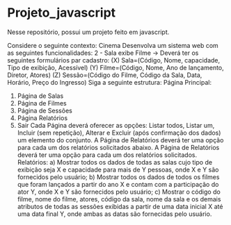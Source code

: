 # Projeto_javascript
Nesse repositório, possui um projeto feito em javascript.

Considere o seguinte contexto: Cinema
Desenvolva um sistema web com as seguintes funcionalidades:
2 - Sala exibe Filme
→ Deverá ter os seguintes formulários par cadastro:
(X) Sala=(Código, Nome, capacidade, Tipo de exibição, Acessível)
(Y) Filme=(Código, Nome, Ano de lançamento, Diretor, Atores)
(Z) Sessão=(Código do Filme, Código da Sala, Data, Horário, Preço do Ingresso)
Siga a seguinte estrutura:
Página Principal:
1. Página de Salas
2. Página de Filmes
3. Página de Sessões
4. Página Relatórios
5. Sair
Cada Página deverá oferecer as opções: Listar todos, Listar um, Incluir (sem repetição),
Alterar e Excluir (após confirmação dos dados) um elemento do conjunto. A Página de
Relatórios deverá ter uma opção para cada um dos relatórios solicitados abaixo.
A Página de Relatórios deverá ter uma opção para cada um dos relatórios solicitados.
Relatórios:
a) Mostrar todos os dados de todas as salas cujo tipo de exibição seja X e
capacidade para mais de Y pessoas, onde X e Y são fornecidos pelo usuário;
b) Mostrar todos os dados de todos os filmes que foram lançados a partir do
ano X e contam com a participação do ator Y, onde X e Y são fornecidos
pelo usuário;
c) Mostrar o código do filme, nome do filme, atores, código da sala, nome da
sala e os demais atributos de todas as sessões exibidas a partir de uma
data inicial X até uma data final Y, onde ambas as datas são fornecidas pelo
usuário.
